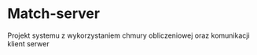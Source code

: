 # Match-server

Projekt systemu z wykorzystaniem chmury obliczeniowej oraz komunikacji klient serwer
